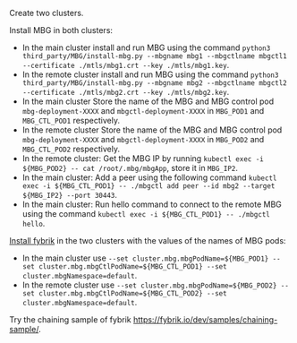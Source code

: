 Create two clusters.

Install MBG in both clusters:

- In the main cluster install and run MBG using the command `python3 third_party/MBG/install-mbg.py --mbgname mbg1 --mbgctlname mbgctl1  --certificate ./mtls/mbg1.crt --key ./mtls/mbg1.key`.
- In the remote cluster install and run MBG using the command `python3 third_party/MBG/install-mbg.py --mbgname mbg2 --mbgctlname mbgctl2  --certificate ./mtls/mbg2.crt --key ./mtls/mbg2.key`.
- In the main cluster Store the name of the MBG and MBG control pod `mbg-deployment-XXXX` and `mbgctl-deployment-XXXX` in `MBG_POD1` and `MBG_CTL_POD1` respectively.
- In the remote cluster Store the name of the MBG and MBG control pod `mbg-deployment-XXXX` and `mbgctl-deployment-XXXX` in `MBG_POD2` and `MBG_CTL_POD2` respectively.
- In the remote cluster: Get the MBG IP by running `kubectl exec -i ${MBG_POD2} -- cat /root/.mbg/mbgApp`, store it in `MBG_IP2`.
- In the main cluster: Add a peer using the following command `kubectl exec -i ${MBG_CTL_POD1} -- ./mbgctl add peer --id mbg2 --target ${MBG_IP2} --port 30443`.
- In the main cluster: Run hello command to connect to the remote MBG using the command `kubectl exec -i ${MBG_CTL_POD1} -- ./mbgctl hello`.

[Install fybrik](https://fybrik.io/dev/tasks/multicluster/) in the two clusters with the values of the names of MBG pods:

- In the main cluster use `--set cluster.mbg.mbgPodName=${MBG_POD1} --set cluster.mbg.mbgCtlPodName=${MBG_CTL_POD1} --set cluster.mbgNamespace=default`.
- In the remote cluster use `--set cluster.mbg.mbgPodName=${MBG_POD2} --set cluster.mbg.mbgCtlPodName=${MBG_CTL_POD2} --set cluster.mbgNamespace=default`.

Try the chaining sample of fybrik https://fybrik.io/dev/samples/chaining-sample/.
